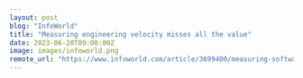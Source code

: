 ```yaml
---
layout: post
blog: "InfoWorld"
title: "Measuring engineering velocity misses all the value"
date: 2023-06-20T09:00:00Z
image: images/infoworld.png
remote_url: "https://www.infoworld.com/article/3699400/measuring-software-engineering-velocity-misses-all-the-value.html#tk.rss_applicationdevelopment"
---
```

